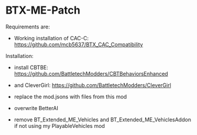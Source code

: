 # BTX-ME-Patch

Requirements are:

- Working installation of CAC-C: https://github.com/mcb5637/BTX_CAC_Compatibility


Installation:

- install CBTBE: https://github.com/BattletechModders/CBTBehaviorsEnhanced

- and CleverGirl: https://github.com/BattletechModders/CleverGirl

- replace the mod.jsons with files from this mod

- overwrite BetterAI

- remove BT_Extended_ME_Vehicles and BT_Extended_ME_VehiclesAddon if not using my PlayableVehicles mod

